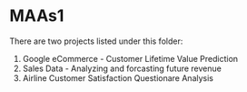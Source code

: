 # MAAs1
There are two projects listed under this folder:

 1. Google eCommerce - Customer Lifetime Value Prediction
 2. Sales Data - Analyzing and forcasting future revenue
 3. Airline Customer Satisfaction Questionare Analysis
